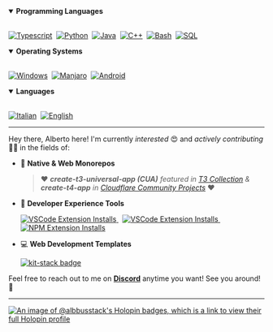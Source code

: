 <details open>
<summary><b>Programming Languages</b></summary>
<br>

[![Typescript](https://img.shields.io/badge/TypeScript-007ACC?style=for-the-badge&logo=typescript&logoColor=white)](https://www.typescriptlang.org/)&nbsp;
[![Python](https://img.shields.io/badge/Python-3776AB?style=for-the-badge&logo=python&logoColor=white)](https://www.python.org/)&nbsp;
[![Java](https://img.shields.io/badge/Java-ED8B00?style=for-the-badge&logo=openjdk&logoColor=white)](https://www.java.com/en/)&nbsp;
[![C++](https://img.shields.io/badge/C%2B%2B-00599C?style=for-the-badge&logo=c%2B%2B&logoColor=white)](https://en.wikipedia.org/wiki/C%2B%2B)&nbsp;
[![Bash](https://img.shields.io/badge/Bash-121011?style=for-the-badge&logo=gnu-bash&logoColor=white)](https://www.gnu.org/software/bash/)&nbsp;
[![SQL](https://img.shields.io/badge/SQL-316192?style=for-the-badge&logo=postgresql&logoColor=white)](https://en.wikipedia.org/wiki/SQL)

</details>

<details open>
<summary><b>Operating Systems</b></summary>
<br>

[![Windows](https://img.shields.io/badge/Windows-0078D6?style=for-the-badge&logo=windows&logoColor=white)](https://www.microsoft.com/en-us/windows)&nbsp;
[![Manjaro](https://img.shields.io/badge/manjaro-35BF5C?style=for-the-badge&logo=manjaro&logoColor=white)](https://manjaro.org/)&nbsp;
[![Android](https://img.shields.io/badge/Android-3DDC84?style=for-the-badge&logo=android&logoColor=white)](https://www.android.com/)

</details>


<details open>
<summary><b>Languages</b></summary>
<br>

[![Italian](https://img.shields.io/badge/Italian-white?style=for-the-badge)](https://en.wikipedia.org/wiki/Italian_language)&nbsp;
[![English](https://img.shields.io/badge/English-white?style=for-the-badge)](https://en.wikipedia.org/wiki/English_language)

</details>

---

Hey there, Alberto here! I'm currently _interested_ 😍 and _actively contributing_ 👨‍💻 in the fields of:

- 🧱 **Native & Web Monorepos**
   > ♥ _**create-t3-universal-app (CUA)** featured in [T3 Collection](https://create.t3.gg/en/t3-collection) & **create-t4-app** in [Cloudflare Community Projects](https://developers.cloudflare.com/d1/platform/community-projects/#t4-app)_ ♥
- 🧪 **Developer Experience Tools**

    <a href="https://marketplace.visualstudio.com/items?itemName=albbus.t4-app-tools">
        <img src="https://img.shields.io/visual-studio-marketplace/i/albbus.t4-app-tools?logo=visual-studio-code&style=for-the-badge&color=0078D7&label=t4-app-tools" alt="VSCode Extension Installs">
    </a>&nbsp;
    <a href="https://marketplace.visualstudio.com/items?itemName=albbus-stack.t3-cua-tools">
        <img src="https://img.shields.io/visual-studio-marketplace/i/albbus-stack.t3-cua-tools?logo=visual-studio-code&style=for-the-badge&color=0078D7&label=t3-cua-tools" alt="VSCode Extension Installs">
    </a>&nbsp;
    <a href="https://www.npmjs.com/package/create-t3-universal-app">
        <img src="https://img.shields.io/npm/dy/create-t3-universal-app?color=red&label=create-t3-universal-app&logo=npm&logoColor=white&style=for-the-badge" alt="NPM Extension Installs">
    </a>

- 💻 **Web Development Templates**

    <a href="https://github.com/albbus-stack/kit-stack">
        <img src="https://img.shields.io/badge/kit%20stack-white?logo=svelte&style=for-the-badge&color=FF3F00&logoColor=white" alt="kit-stack badge">
    </a>
    
Feel free to reach out to me on **[Discord](https://discordapp.com/users/653322028824133632)** anytime you want! See you around! 👋

---

[![An image of @albbusstack's Holopin badges, which is a link to view their full Holopin profile](https://holopin.me/albbusstack)](https://holopin.io/@albbusstack)
